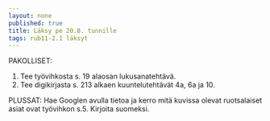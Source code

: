 ```yaml
---
layout: none
published: true
title: Läksy pe 20.8. tunnille
tags: rub11-2.1 läksyt
---
```

PAKOLLISET:
1. Tee työvihkosta s. 19 alaosan lukusanatehtävä.
2. Tee digikirjasta s. 213 alkaen kuuntelutehtävät 4a, 6a ja 10.

PLUSSAT:
Hae Googlen avulla tietoa ja kerro mitä kuvissa olevat ruotsalaiset asiat ovat työvihkon s.5. Kirjoita suomeksi.
